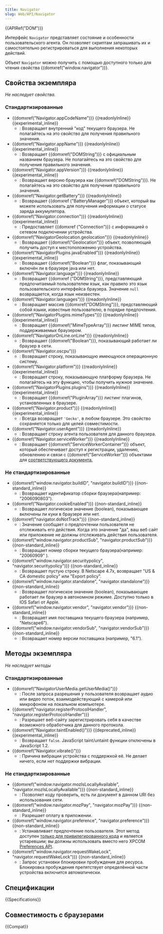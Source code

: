 ```yaml
---
title: Navigator
slug: Web/API/Navigator
---
```


{{APIRef("DOM")}}

Интерфейс `Navigator` представляет состояние и особенности пользовательского агента. Он позволяет скриптам запрашивать их и самостоятельно регистрироваться для выполнения некоторых действий.

Объект `Navigator` можно получить с помощью доступного только для чтения свойства {{domxref("window.navigator")}}.

## Свойства экземпляра

_Не наследует свойства._

### Стандартизированные

- {{domxref("Navigator.appCodeName")}} {{readonlyInline}}{{experimental_inline}}
  - : Возвращает внутренний "код" текущего браузера. Не полагайтесь на это свойство для получения правильного значения.
- {{domxref("Navigator.appName")}} {{readonlyInline}}{{experimental_inline}}
  - : Возвращает {{domxref("DOMString")}} с официальным названием браузера. Не полагайтесь на это свойство для получения правильного значения.
- {{domxref("Navigator.appVersion")}} {{readonlyInline}}{{experimental_inline}}
  - : Возвращает версию браузера как {{domxref("DOMString")}}. Не полагайтесь на это свойство для получения правильного значения.
- {{domxref("Navigator.getBattery")}} {{readonlyInline}}
  - : Возвращает {{domxref ("BatteryManager")}} объект, который вы можете использовать для получения информации о статусе заряда аккумулятора.
- {{domxref("Navigator.connection")}} {{readonlyInline}}{{experimental_inline}}
  - : Предоставляет {{domxref ("Connection")}} с информацией о сетевом подключении устройства.
- {{domxref("NavigatorGeolocation.geolocation")}} {{readonlyInline}}
  - : Возвращает {{domxref("Geolocation")}} объект, позволяющий получить доступ к местоположению устройства.
- {{domxref("NavigatorPlugins.javaEnabled")}} {{readonlyInline}}{{experimental_inline}}
  - : Возвращает {{domxref("Boolean")}} флаг, показывающий включён ли в браузере java или нет.
- {{domxref("Navigator.language")}} {{readonlyInline}}
  - : Возвращает {{domxref ("DOMString")}}, представляющий предпочитаемый пользователем язык, как правило это язык пользовательского интерфейса браузера. Значение `null` возвращается, когда язык неизвестен.
- {{domxref("Navigator.languages")}} {{readonlyInline}}
  - : Возвращает массив {{domxref("DOMString")}}, представляющий собой языки, известные пользователю, в порядке предпочтения.
- {{domxref("NavigatorPlugins.mimeTypes")}} {{readonlyInline}}{{experimental_inline}}
  - : Возвращает {{domxref("MimeTypeArray")}} листинг MIME типов, поддерживаемых браузером.
- {{domxref("NavigatorOnLine.onLine")}} {{readonlyInline}}
  - : Возвращает {{domxref("Boolean")}}, показывающий работает ли браузер в сети.
- {{domxref("Navigator.oscpu")}}
  - : Возвращает строку, показывающую имеющуюся операционную систему.
- {{domxref("Navigator.platform")}} {{readonlyInline}}{{experimental_inline}}
  - : Возвращает строку, показывающую платформу браузера. Не полагайтесь на эту функцию, чтобы получить нужное значение.
- {{domxref("NavigatorPlugins.plugins")}} {{readonlyInline}}{{experimental_inline}}
  - : Возвращает {{domxref("PluginArray")}} листинг плагинов, установленных в браузере.
- {{domxref("Navigator.product")}} {{readonlyInline}} {{experimental_inline}}
  - : Всегда возвращает `'Gecko'`, в любом браузере. Это свойство сохраняется только для целей совместимости.
- {{domxref("Navigator.userAgent")}} {{readonlyInline}}
  - : Возвращает строку агента пользователя для данного браузера.
- {{domxref("Navigator.serviceWorker")}} {{readonlyInline}}
  - : Возвращает {{domxref("ServiceWorkerContainer")}} объект, который обеспечивает доступ к регистрации, удалению, обновлению и связи с {{domxref("ServiceWorker")}} объектами для [соответствующего документа.](https://html.spec.whatwg.org/multipage/browsers.html#concept-document-window)

### Не стандартизированные

- {{domxref("window.navigator.buildID", "navigator.buildID")}} {{non-standard_inline}}
  - : Возвращает идентификатор сборки браузера(например: "2006090803").
- {{domxref("Navigator.cookieEnabled")}} {{non-standard_inline}}
  - : Возвращает логическое значение (boolean), показывающее включены ли куки в браузере или нет.
- {{domxref("navigator.doNotTrack")}} {{non-standard_inline}}
  - : Значение сообщает о предпочтении пользователя не отслеживать его действия. Когда это значение "да", ваш веб сайт или приложение не должны отслеживать действия пользователя.
- {{domxref("window.navigator.productSub", "navigator.productSub")}} {{non-standard_inline}}
  - : Возвращает номер сборки текущего браузера(например: "20060909" ).
- {{domxref("window.navigator.securitypolicy", "navigator.securitypolicy")}} {{non-standard_inline}}
  - : Возвращает пустую строку. В Netscape 4.7x, возвращает "US & CA domestic policy" или "Export policy".
- {{domxref("window.navigator.standalone", "navigator.standalone")}} {{non-standard_inline}}
  - : Возвращает логическое значение (boolean), показывающее работает ли браузер в автономном режиме. Доступно только в IOS Safari от Apple.
- {{domxref("window.navigator.vendor", "navigator.vendor")}} {{non-standard_inline}}
  - : Возвращает имя поставщика текущего браузера (например, "Netscape6").
- {{domxref("window.navigator.vendorSub", "navigator.vendorSub")}} {{non-standard_inline}}
  - : Возвращает номер версии поставщика (например, "6.1").

## Методы экземпляра

_Не наследует методы_

### Стандартизированные

- {{domxref("NavigatorUserMedia.getUserMedia()")}}
  - : После запроса разрешения у пользователя возвращает аудио или видео поток, взаимодействующий с камерой или микрофоном на локальном компьютере.
- {{domxref("navigator.registerProtocolHandler", "navigator.registerProtocolHandler")}}
  - : Разрешает веб-сайту зарегистрировать себя в качестве возможного обработчика для данного протокола.
- {{domxref("Navigator.taintEnabled()")}} {{deprecated_inline}} {{experimental_inline}}
  - : Возвращает `false`. JavaScript taint/untaint функции отключены в JavaScript 1.2.
- {{domxref("Navigator.vibrate()")}}
  - : Причина вибрации устройства с поддержкой её. Не делает ничего, если нет поддержки вибрации.

### Не стандартизированные

- {{domxref("window.navigator.mozIsLocallyAvailable", "navigator.mozIsLocallyAvailable")}} {{non-standard_inline}}
  - : Позволяет коду проверить, есть ли документ в данном URI без использования сети.
- {{domxref("window.navigator.mozPay", "navigator.mozPay")}} {{non-standard_inline}}
  - : Разрешает оплату в приложении.
- {{domxref("window.navigator.preference", "navigator.preference")}} {{non-standard_inline}}
  - : Устанавливает предпочтение пользователя. Этот метод доступен [только для привилегированного кода](http://www.faqts.com/knowledge_base/view.phtml/aid/1608/fid/125/lang/en) и является устаревшим; вы должны использовать вместо него XPCOM [Preferences API](/ru/docs/Preferences_API).
- {{domxref("window.navigator.requestWakeLock", "navigator.requestWakeLock")}} {{non-standard_inline}}
  - : Запрос установки блокировки пробуждения для ресурса. Блокировка пробуждения препятствует определённой части устройства включится автоматически.

## Спецификации

{{Specifications}}

## Совместимость с браузерами

{{Compat}}
